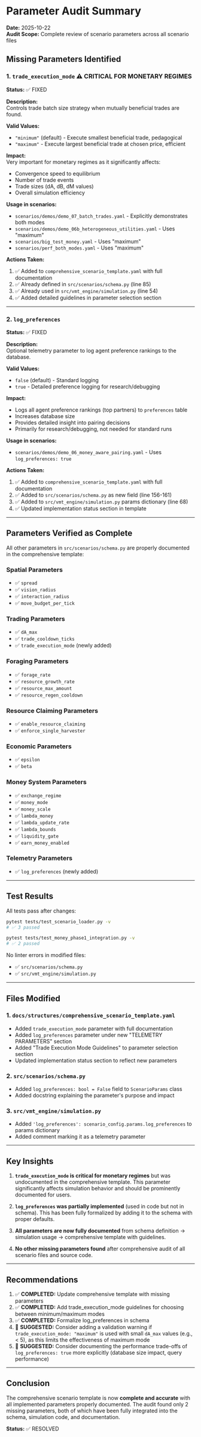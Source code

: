 # Parameter Audit Summary

**Date:** 2025-10-22  
**Audit Scope:** Complete review of scenario parameters across all scenario files

## Missing Parameters Identified

### 1. `trade_execution_mode` ⚠️ CRITICAL FOR MONETARY REGIMES

**Status:** ✅ FIXED

**Description:**  
Controls trade batch size strategy when mutually beneficial trades are found.

**Valid Values:**
- `"minimum"` (default) - Execute smallest beneficial trade, pedagogical
- `"maximum"` - Execute largest beneficial trade at chosen price, efficient

**Impact:**  
Very important for monetary regimes as it significantly affects:
- Convergence speed to equilibrium
- Number of trade events
- Trade sizes (dA, dB, dM values)
- Overall simulation efficiency

**Usage in scenarios:**
- `scenarios/demos/demo_07_batch_trades.yaml` - Explicitly demonstrates both modes
- `scenarios/demos/demo_06b_heterogeneous_utilities.yaml` - Uses "maximum"
- `scenarios/big_test_money.yaml` - Uses "maximum"
- `scenarios/perf_both_modes.yaml` - Uses "maximum"

**Actions Taken:**
1. ✅ Added to `comprehensive_scenario_template.yaml` with full documentation
2. ✅ Already defined in `src/scenarios/schema.py` (line 85)
3. ✅ Already used in `src/vmt_engine/simulation.py` (line 54)
4. ✅ Added detailed guidelines in parameter selection section

---

### 2. `log_preferences`

**Status:** ✅ FIXED

**Description:**  
Optional telemetry parameter to log agent preference rankings to the database.

**Valid Values:**
- `false` (default) - Standard logging
- `true` - Detailed preference logging for research/debugging

**Impact:**  
- Logs all agent preference rankings (top partners) to `preferences` table
- Increases database size
- Provides detailed insight into pairing decisions
- Primarily for research/debugging, not needed for standard runs

**Usage in scenarios:**
- `scenarios/demos/demo_06_money_aware_pairing.yaml` - Uses `log_preferences: true`

**Actions Taken:**
1. ✅ Added to `comprehensive_scenario_template.yaml` with full documentation
2. ✅ Added to `src/scenarios/schema.py` as new field (line 156-161)
3. ✅ Added to `src/vmt_engine/simulation.py` params dictionary (line 68)
4. ✅ Updated implementation status section in template

---

## Parameters Verified as Complete

All other parameters in `src/scenarios/schema.py` are properly documented in the comprehensive template:

### Spatial Parameters
- ✅ `spread`
- ✅ `vision_radius`
- ✅ `interaction_radius`
- ✅ `move_budget_per_tick`

### Trading Parameters
- ✅ `dA_max`
- ✅ `trade_cooldown_ticks`
- ✅ `trade_execution_mode` (newly added)

### Foraging Parameters
- ✅ `forage_rate`
- ✅ `resource_growth_rate`
- ✅ `resource_max_amount`
- ✅ `resource_regen_cooldown`

### Resource Claiming Parameters
- ✅ `enable_resource_claiming`
- ✅ `enforce_single_harvester`

### Economic Parameters
- ✅ `epsilon`
- ✅ `beta`

### Money System Parameters
- ✅ `exchange_regime`
- ✅ `money_mode`
- ✅ `money_scale`
- ✅ `lambda_money`
- ✅ `lambda_update_rate`
- ✅ `lambda_bounds`
- ✅ `liquidity_gate`
- ✅ `earn_money_enabled`

### Telemetry Parameters
- ✅ `log_preferences` (newly added)

---

## Test Results

All tests pass after changes:

```bash
pytest tests/test_scenario_loader.py -v
# ✅ 3 passed

pytest tests/test_money_phase1_integration.py -v
# ✅ 2 passed
```

No linter errors in modified files:
- ✅ `src/scenarios/schema.py`
- ✅ `src/vmt_engine/simulation.py`

---

## Files Modified

### 1. `docs/structures/comprehensive_scenario_template.yaml`
- Added `trade_execution_mode` parameter with full documentation
- Added `log_preferences` parameter under new "TELEMETRY PARAMETERS" section
- Added "Trade Execution Mode Guidelines" to parameter selection section
- Updated implementation status section to reflect new parameters

### 2. `src/scenarios/schema.py`
- Added `log_preferences: bool = False` field to `ScenarioParams` class
- Added docstring explaining the parameter's purpose and impact

### 3. `src/vmt_engine/simulation.py`
- Added `'log_preferences': scenario_config.params.log_preferences` to params dictionary
- Added comment marking it as a telemetry parameter

---

## Key Insights

1. **`trade_execution_mode` is critical for monetary regimes** but was undocumented in the comprehensive template. This parameter significantly affects simulation behavior and should be prominently documented for users.

2. **`log_preferences` was partially implemented** (used in code but not in schema). This has been fully formalized by adding it to the schema with proper defaults.

3. **All parameters are now fully documented** from schema definition → simulation usage → comprehensive template with guidelines.

4. **No other missing parameters found** after comprehensive audit of all scenario files and source code.

---

## Recommendations

1. ✅ **COMPLETED:** Update comprehensive template with missing parameters
2. ✅ **COMPLETED:** Add trade_execution_mode guidelines for choosing between minimum/maximum modes
3. ✅ **COMPLETED:** Formalize log_preferences in schema
4. 🔄 **SUGGESTED:** Consider adding a validation warning if `trade_execution_mode: "maximum"` is used with small `dA_max` values (e.g., < 5), as this limits the effectiveness of maximum mode
5. 🔄 **SUGGESTED:** Consider documenting the performance trade-offs of `log_preferences: true` more explicitly (database size impact, query performance)

---

## Conclusion

The comprehensive scenario template is now **complete and accurate** with all implemented parameters properly documented. The audit found only 2 missing parameters, both of which have been fully integrated into the schema, simulation code, and documentation.

**Status:** ✅ RESOLVED

